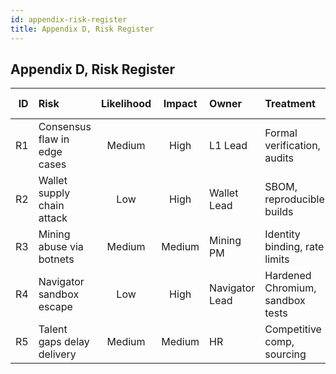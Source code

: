 ```yaml
---
id: appendix-risk-register
title: Appendix D, Risk Register
---
```


## Appendix D, Risk Register

| ID | Risk | Likelihood | Impact | Owner | Treatment | Early Indicators |
|---:|:-----|:----------:|:------:|:-----|:----------|:-----------------|
| R1 | Consensus flaw in edge cases | Medium | High | L1 Lead | Formal verification, audits | Fuzzer crash rate |
| R2 | Wallet supply chain attack | Low | High | Wallet Lead | SBOM, reproducible builds | Dependency alerts |
| R3 | Mining abuse via botnets | Medium | Medium | Mining PM | Identity binding, rate limits | Anomalous traffic |
| R4 | Navigator sandbox escape | Low | High | Navigator Lead | Hardened Chromium, sandbox tests | CVE watchlist |
| R5 | Talent gaps delay delivery | Medium | Medium | HR | Competitive comp, sourcing | Pipeline health |

